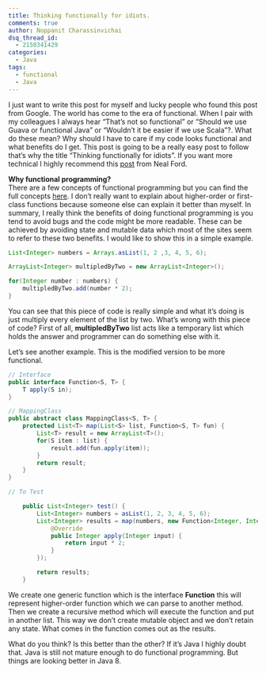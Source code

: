 ```yaml
---
title: Thinking functionally for idiots.
comments: true
author: Noppanit Charassinvichai
dsq_thread_id:
  - 2150341429
categories:
  - Java
tags:
  - functional
  - Java
---
```

I just want to write this post for myself and lucky people who found this post from Google. The world has come to the era of functional. When I pair with my colleagues I always hear &#8220;That&#8217;s not so functional&#8221; or &#8220;Should we use Guava or functional Java&#8221; or &#8220;Wouldn&#8217;t it be easier if we use Scala&#8221;?. What do these mean? Why should I have to care if my code looks functional and what benefits do I get. This post is going to be a really easy post to follow that&#8217;s why the title &#8220;Thinking functionally for idiots&#8221;. If you want more technical I highly recommend this [post][1] from Neal Ford.

**Why functional programming?**  
There are a few concepts of functional programming but you can find the full concepts [here][2]. I don&#8217;t really want to explain about higher-order or first-class functions because someone else can explain it better than myself. In summary, I really think the benefits of doing functional programming is you tend to avoid bugs and the code might be more readable. These can be achieved by avoiding state and mutable data which most of the sites seem to refer to these two benefits. I would like to show this in a simple example.

``` java
List<Integer> numbers = Arrays.asList(1, 2 ,3, 4, 5, 6);

ArrayList<Integer> multipledByTwo = new ArrayList<Integer>();

for(Integer number : numbers) {
	multipledByTwo.add(number * 2);
}
```

You can see that this piece of code is really simple and what it&#8217;s doing is just multiply every element of the list by two. What&#8217;s wrong with this piece of code? First of all, **multipledByTwo** list acts like a temporary list which holds the answer and programmer can do something else with it. 

Let&#8217;s see another example. This is the modified version to be more functional.

``` java
// Interface
public interface Function<S, T> {
    T apply(S in);
}

// MappingClass
public abstract class MappingClass<S, T> {
    protected List<T> map(List<S> list, Function<S, T> fun) {
        List<T> result = new ArrayList<T>();
        for(S item : list) {
            result.add(fun.apply(item));
        }
        return result;
    }
}

// To Test

    public List<Integer> test() {
        List<Integer> numbers = asList(1, 2, 3, 4, 5, 6);
        List<Integer> results = map(numbers, new Function<Integer, Integer>() {
            @Override
            public Integer apply(Integer input) {
                return input * 2;
            }
        });

        return results;
    }
```

We create one generic function which is the interface **Function** this will represent higher-order function which we can parse to another method. Then we create a recursive method which will execute the function and put in another list. This way we don&#8217;t create mutable object and we don&#8217;t retain any state. What comes in the function comes out as the results. 

What do you think? Is this better than the other? If it&#8217;s Java I highly doubt that. Java is still not mature enough to do functional programming. But things are looking better in Java 8.

 [1]: http://www.ibm.com/developerworks/java/library/j-ft1/index.html "Thinking functionally Part I"
 [2]: https://en.wikipedia.org/wiki/Functional_programming#Concepts
